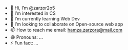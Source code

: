 - 👋 Hi, I’m @zarzor2o5
- 👀 I’m interested in CS
- 🌱 I’m currently learning Web Dev
- 💞️ I’m looking to collaborate on Open-source web app
- 📫 How to reach me email: hamza.zarzora@mail.com
- 😄 Pronouns: ...
- ⚡ Fun fact: ...

<!---
zarzor2o5/zarzor2o5 is a ✨ special ✨ repository because its `README.md` (this file) appears on your GitHub profile.
You can click the Preview link to take a look at your changes.
--->
